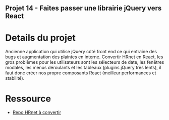## Projet 14 - Faites passer une librairie jQuery vers React

# Details du projet

Ancienne application qui utilise jQuery côté front end ce qui entraîne des bugs et augmentation des plaintes en interne. Convertir HRnet en React, les gros problèmes pour les utilisateurs sont les sélecteurs de date, les fenêtres modales, les menus déroulants et les tableaux (plugins jQuery très lents), il faut donc créer nos propre composants React (meilleur performances et stabilité).

# Ressource

- [Repo HRnet à convertir](https://github.com/OpenClassrooms-Student-Center/P12_Front-end)






